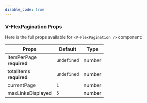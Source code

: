 ```yaml
---
disable_code: true
---
```


### V-FlexPagination Props

Here is the full props available for `<V-FlexPagination />` component:

| Props                         | Default                                       | Type   |
| ----------------------------- | --------------------------------------------- | ------ |
| itemPerPage<br />**required** | <span class="is-undefined">`undefined`</span> | number |
| totalItems<br />**required**  | <span class="is-undefined">`undefined`</span> | number |
| currentPage                   | <span class="is-number">`1`</span>            | number |
| maxLinksDisplayed             | <span class="is-number">`5`</span>            | number |
